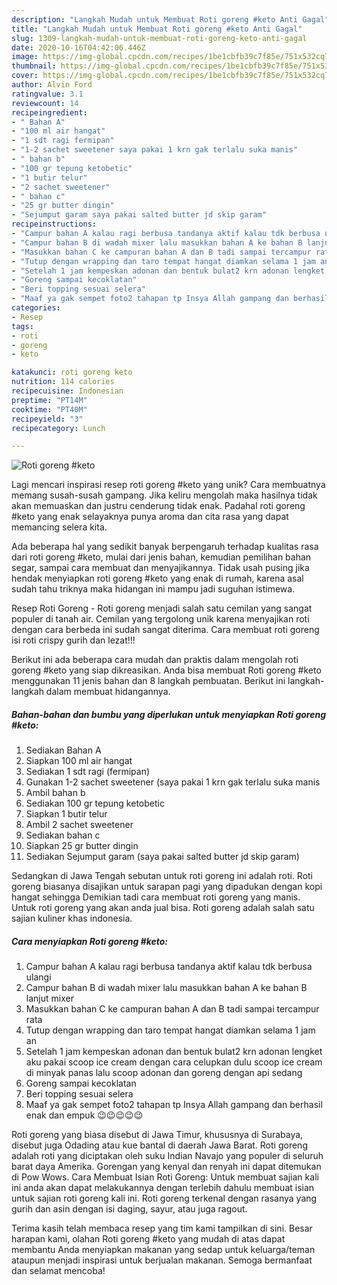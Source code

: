```yaml
---
description: "Langkah Mudah untuk Membuat Roti goreng #keto Anti Gagal"
title: "Langkah Mudah untuk Membuat Roti goreng #keto Anti Gagal"
slug: 1309-langkah-mudah-untuk-membuat-roti-goreng-keto-anti-gagal
date: 2020-10-16T04:42:06.446Z
image: https://img-global.cpcdn.com/recipes/1be1cbfb39c7f85e/751x532cq70/roti-goreng-keto-foto-resep-utama.jpg
thumbnail: https://img-global.cpcdn.com/recipes/1be1cbfb39c7f85e/751x532cq70/roti-goreng-keto-foto-resep-utama.jpg
cover: https://img-global.cpcdn.com/recipes/1be1cbfb39c7f85e/751x532cq70/roti-goreng-keto-foto-resep-utama.jpg
author: Alvin Ford
ratingvalue: 3.1
reviewcount: 14
recipeingredient:
- " Bahan A"
- "100 ml air hangat"
- "1 sdt ragi fermipan"
- "1-2 sachet sweetener saya pakai 1 krn gak terlalu suka manis"
- " bahan b"
- "100 gr tepung ketobetic"
- "1 butir telur"
- "2 sachet sweetener"
- " bahan c"
- "25 gr butter dingin"
- "Sejumput garam saya pakai salted butter jd skip garam"
recipeinstructions:
- "Campur bahan A kalau ragi berbusa tandanya aktif kalau tdk berbusa ulangi"
- "Campur bahan B di wadah mixer lalu masukkan bahan A ke bahan B lanjut mixer"
- "Masukkan bahan C ke campuran bahan A dan B tadi sampai tercampur rata"
- "Tutup dengan wrapping dan taro tempat hangat diamkan selama 1 jam an"
- "Setelah 1 jam kempeskan adonan dan bentuk bulat2 krn adonan lengket aku pakai scoop ice cream dengan cara celupkan dulu scoop ice cream di minyak panas lalu scoop adonan dan goreng dengan api sedang"
- "Goreng sampai kecoklatan"
- "Beri topping sesuai selera"
- "Maaf ya gak sempet foto2 tahapan tp Insya Allah gampang dan berhasil enak dan empuk 😉😉😉😉😉"
categories:
- Resep
tags:
- roti
- goreng
- keto

katakunci: roti goreng keto 
nutrition: 114 calories
recipecuisine: Indonesian
preptime: "PT14M"
cooktime: "PT40M"
recipeyield: "3"
recipecategory: Lunch

---
```



![Roti goreng #keto](https://img-global.cpcdn.com/recipes/1be1cbfb39c7f85e/751x532cq70/roti-goreng-keto-foto-resep-utama.jpg)

Lagi mencari inspirasi resep roti goreng #keto yang unik? Cara membuatnya memang susah-susah gampang. Jika keliru mengolah maka hasilnya tidak akan memuaskan dan justru cenderung tidak enak. Padahal roti goreng #keto yang enak selayaknya punya aroma dan cita rasa yang dapat memancing selera kita.

Ada beberapa hal yang sedikit banyak berpengaruh terhadap kualitas rasa dari roti goreng #keto, mulai dari jenis bahan, kemudian pemilihan bahan segar, sampai cara membuat dan menyajikannya. Tidak usah pusing jika hendak menyiapkan roti goreng #keto yang enak di rumah, karena asal sudah tahu triknya maka hidangan ini mampu jadi suguhan istimewa.

Resep Roti Goreng - Roti goreng menjadi salah satu cemilan yang sangat populer di tanah air. Cemilan yang tergolong unik karena menyajikan roti dengan cara berbeda ini sudah sangat diterima. Cara membuat roti goreng isi roti crispy gurih dan lezat!!!


Berikut ini ada beberapa cara mudah dan praktis dalam mengolah roti goreng #keto yang siap dikreasikan. Anda bisa membuat Roti goreng #keto menggunakan 11 jenis bahan dan 8 langkah pembuatan. Berikut ini langkah-langkah dalam membuat hidangannya.

<!--inarticleads1-->

##### Bahan-bahan dan bumbu yang diperlukan untuk menyiapkan Roti goreng #keto:

1. Sediakan  Bahan A
1. Siapkan 100 ml air hangat
1. Sediakan 1 sdt ragi (fermipan)
1. Gunakan 1-2 sachet sweetener (saya pakai 1 krn gak terlalu suka manis
1. Ambil  bahan b
1. Sediakan 100 gr tepung ketobetic
1. Siapkan 1 butir telur
1. Ambil 2 sachet sweetener
1. Sediakan  bahan c
1. Siapkan 25 gr butter dingin
1. Sediakan Sejumput garam (saya pakai salted butter jd skip garam)


Sedangkan di Jawa Tengah sebutan untuk roti goreng ini adalah roti. Roti goreng biasanya disajikan untuk sarapan pagi yang dipadukan dengan kopi hangat sehingga Demikian tadi cara membuat roti goreng yang manis. Untuk roti goreng yang akan anda jual bisa. Roti goreng adalah salah satu sajian kuliner khas indonesia. 

<!--inarticleads2-->

##### Cara menyiapkan Roti goreng #keto:

1. Campur bahan A kalau ragi berbusa tandanya aktif kalau tdk berbusa ulangi
1. Campur bahan B di wadah mixer lalu masukkan bahan A ke bahan B lanjut mixer
1. Masukkan bahan C ke campuran bahan A dan B tadi sampai tercampur rata
1. Tutup dengan wrapping dan taro tempat hangat diamkan selama 1 jam an
1. Setelah 1 jam kempeskan adonan dan bentuk bulat2 krn adonan lengket aku pakai scoop ice cream dengan cara celupkan dulu scoop ice cream di minyak panas lalu scoop adonan dan goreng dengan api sedang
1. Goreng sampai kecoklatan
1. Beri topping sesuai selera
1. Maaf ya gak sempet foto2 tahapan tp Insya Allah gampang dan berhasil enak dan empuk 😉😉😉😉😉


Roti goreng yang biasa disebut di Jawa Timur, khususnya di Surabaya, disebut juga Odading atau kue bantal di daerah Jawa Barat. Roti goreng adalah roti yang diciptakan oleh suku Indian Navajo yang populer di seluruh barat daya Amerika. Gorengan yang kenyal dan renyah ini dapat ditemukan di Pow Wows. Cara Membuat Isian Roti Goreng: Untuk membuat sajian kali ini anda akan dapat melakukannya dengan terlebih dahulu membuat isian untuk sajian roti goreng kali ini. Roti goreng terkenal dengan rasanya yang gurih dan asin dengan isi daging, sayur, atau juga ragout. 

Terima kasih telah membaca resep yang tim kami tampilkan di sini. Besar harapan kami, olahan Roti goreng #keto yang mudah di atas dapat membantu Anda menyiapkan makanan yang sedap untuk keluarga/teman ataupun menjadi inspirasi untuk berjualan makanan. Semoga bermanfaat dan selamat mencoba!
